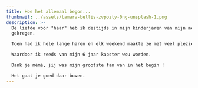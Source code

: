 ```yaml
---
title: Hoe het allemaal begon...
thumbnail: ../assets/tamara-bellis-zvpozty-0ng-unsplash-1.png
description: >-
  De liefde voor "haar" heb ik destijds in mijn kinderjaren van mijn mémé mee
  gekregen.

  Toen had ik hele lange haren en elk weekend maakte ze met veel plezier een lange kopvlecht.

  Waardoor ik reeds van mijn 6 jaar kapster wou worden.

  Dank je mémé, jij was mijn grootste fan van in het begin ! 

  Het gaat je goed daar boven.
---
```

